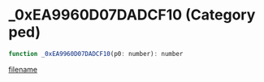# _0xEA9960D07DADCF10 (Category ped)

```js
function _0xEA9960D07DADCF10(p0: number): number
```

[filename](_0xEA9960D07DADCF10_m.md ':include')